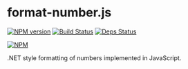 # format-number.js

[![NPM version](https://badge.fury.io/js/format-number.js.png)](http://badge.fury.io/js/format-number.js)
[![Build Status](https://drone.io/github.com/sergeyt/format-number.js/status.png)](https://drone.io/github.com/sergeyt/format-number.js/latest)
[![Deps Status](https://david-dm.org/sergeyt/format-number.js.png)](https://david-dm.org/sergeyt/format-number.js)

[![NPM](https://nodei.co/npm/format-number.js.png?downloads=true&stars=true)](https://nodei.co/npm/format-number.js/)

.NET style formatting of numbers implemented in JavaScript.
